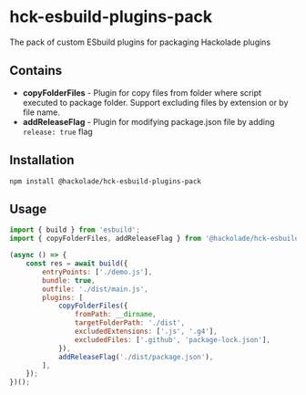 # hck-esbuild-plugins-pack
The pack of custom ESbuild plugins for packaging Hackolade plugins

## Contains
- **copyFolderFiles** - Plugin for copy files from folder where script executed to package folder. Support excluding files by extension or by file name.
- **addReleaseFlag** - Plugin for modifying package.json file by adding `release: true` flag

## Installation
```
npm install @hackolade/hck-esbuild-plugins-pack
```

## Usage
```javascript
import { build } from 'esbuild';
import { copyFolderFiles, addReleaseFlag } from '@hackolade/hck-esbuild-plugins-pack';

(async () => {
    const res = await build({
        entryPoints: ['./demo.js'],
        bundle: true,
        outfile: './dist/main.js',
        plugins: [
            copyFolderFiles({
                fromPath: __dirname,
                targetFolderPath: './dist',
                excludedExtensions: ['.js', '.g4'],
                excludedFiles: ['.github', 'package-lock.json'],
            }),
            addReleaseFlag('./dist/package.json'),
        ],
    });
})();
```